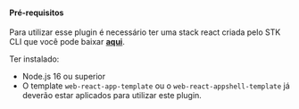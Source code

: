 #### **Pré-requisitos**
Para utilizar esse plugin é necessário ter uma stack react criada pelo STK CLI que você pode baixar [**aqui**](https://stackspot.com.br/).

Ter instalado:
- Node.js 16 ou superior
- O template `web-react-app-template` ou o `web-react-appshell-template` já deverão estar aplicados para utilizar este plugin.
